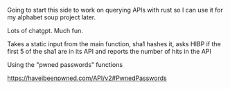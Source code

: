 Going to start this side to work on querying APIs with rust so I can use it for my alphabet soup project later. 

Lots of chatgpt. Much fun. 

Takes a static input from the main function, sha1 hashes it, asks HIBP if the first 5 of the sha1 are in its API and reports the number of hits in the API 

Using the "pwned passwords" functions

https://haveibeenpwned.com/API/v2#PwnedPasswords